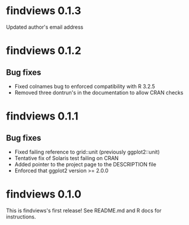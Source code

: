 # findviews 0.1.3
Updated author's email address

# findviews 0.1.2

## Bug fixes
- Fixed colnames bug to enforced compatibility with R 3.2.5
- Removed three dontrun's in the documentation to allow CRAN checks

# findviews 0.1.1

## Bug fixes
- Fixed failing reference to grid::unit (previously ggplot2::unit)
- Tentative fix of Solaris test failing on CRAN
- Added pointer to the project page to the DESCRIPTION file
- Enforced that ggplot2 version >= 2.0.0


# findviews 0.1.0
This is findviews's first release! See README.md and R docs for instructions.
